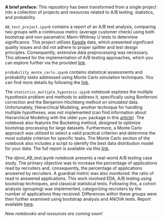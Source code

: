 **A brief preface:** This repository has been transformed from a single project into a collection of projects and resources related to A/B testing, statistics, and probability.

`AB_test_project.ipynb` contains a report of an A/B test analysis, comparing two groups with a continuous metric (average customer check) using both bootstrap and non-parametric Mann-Whitney U tests to determine significance. This project utilizes [Kaggle](https://www.kaggle.com/datasets/sergylog/ab-test-data) data, which presented significant quality issues and did not adhere to proper splitter and test design principles. Consequently, extensive data preprocessing was necessary. This allowed for the implementation of A/B testing approaches, which you can explore further via the provided [link](https://github.com/elch1k/ab_test/blob/main/AB_test_project.ipynb).

`probability_monte_carlo.ipynb` contains statistical assessments and probability tasks addressed using Monte Carlo simulation techniques. You can find more details by following the [link](https://github.com/elch1k/ab_test/blob/main/probability_monte_carlo.ipynb).

The `statistics_multiple_hypotesis.ipynb` notebook explores the multiple hypothesis problem and methods to address it, specifically using Bonferroni correction and the Benjamini-Hochberg method on simulated data. Unfortunately, Hierarchical Modeling, another technique for handling multiple hypotheses, was not implemented (can find information about Hierarchical Modeling with the older `pymc` package in this [article](https://domino.ai/blog/ab-testing-with-hierarchical-models-in-python)). The notebook also features the Bucketing method, designed to optimize bootstrap processing for large datasets. Furthermore, a Monte Carlo approach was utilized to select a valid practical criterion and determine the most suitable criterion for specific tasks. The Monte Carlo section of the notebook also includes a script to identify the best data distribution model for your data. The full report is available via this [link](https://github.com/elch1k/ab_test/blob/main/statistics_multiple_hypotesis.ipynb).

The djinni_AB_test.ipynb notebook presents a real-world A/B testing case study. The primary objective was to increase the percentage of applications read by recruiters and, consequently, the percentage of applications answered by recruiters. A guardrail metric was also monitored: the ratio of read to answered applications. This work involved EDA, A/B testing using bootstrap techniques, and classical statistical tests. Following this, a cohort analysis (grouping) was implemented, categorizing recruiters by the number of applications they received. Differences within these groups were then further examined using bootstrap analysis and ANOVA tests. Report available [here](https://github.com/elch1k/ab_test/blob/main/djinni_AB_test.ipynb).

*New notebooks and resources are coming soon!*
